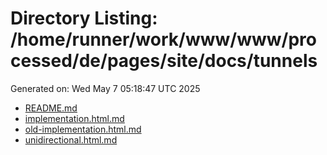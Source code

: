 # Directory Listing: /home/runner/work/www/www/processed/de/pages/site/docs/tunnels
Generated on: Wed May  7 05:18:47 UTC 2025

- [README.md](README.md)
- [implementation.html.md](implementation.html.md)
- [old-implementation.html.md](old-implementation.html.md)
- [unidirectional.html.md](unidirectional.html.md)
